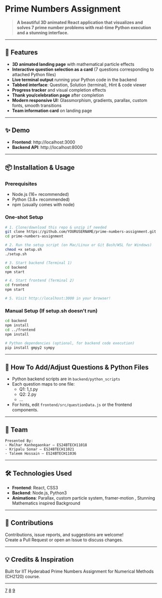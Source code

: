 # Prime Numbers Assignment



> **A beautiful 3D animated React application that visualizes and solves 7 prime number problems with real-time Python execution and a stunning interface.**

***

## 🚀 Features

- **3D animated landing page** with mathematical particle effects
- **Interactive question selection as a card** (7 questions corresponding to attached Python files)
- **Live terminal output** running your Python code in the backend
- **Tabbed interface**: Question, Solution (terminal), Hint & code viewer
- **Progress tracker** and visual completion effects
- **Thank you/celebration page** after completion
- **Modern responsive UI:** Glassmorphism, gradients, parallax, custom fonts, smooth transitions
- **Team information card** on landing page

***


## ✨ Demo

- **Frontend**: http://localhost:3000
- **Backend API**: http://localhost:8000

***

## 📦 Installation & Usage

### Prerequisites

- Node.js (16+ recommended)
- Python (3.8+ recommended)
- npm (usually comes with node)

### One-shot Setup

```sh
# 1. Clone/download this repo & unzip if needed
git clone https://github.com/YOURUSERNAME/prime-numbers-assignment.git
cd prime-numbers-assignment

# 2. Run the setup script (on Mac/Linux or Git Bash/WSL for Windows)
chmod +x setup.sh
./setup.sh

# 3. Start backend (Terminal 1)
cd backend
npm start

# 4. Start frontend (Terminal 2)
cd frontend
npm start

# 5. Visit http://localhost:3000 in your browser!
```

### Manual Setup (If setup.sh doesn't run)

```sh
cd backend
npm install
cd ../frontend
npm install

# Python dependencies (optional, for backend code execution)
pip install gmpy2 sympy
```

***

## 📝 How To Add/Adjust Questions & Python Files

- Python backend scripts are in `backend/python_scripts`
- Each question maps to one file:
  - Q1: 1_t.py
  - Q2: 2.py
  - ...
- For hints, edit `frontend/src/questionData.js` or the frontend components.

***

## 👥 Team

```
Presented By:
- Malhar Kanhegaonkar — ES24BTECH11018
- Kripalu Sonar — ES24BTECH11021
- Taleem Hossain — ES24BTECH11036
```

***

## 🛠️ Technologies Used

- **Frontend**: React, CSS3
- **Backend**: Node.js, Python3
- **Animations**: Parallax, custom particle system, framer-motion , Stunning Mathematics inspired Background

***

## 🤝 Contributions

Contributions, issue reports, and suggestions are welcome!  
Create a Pull Request or open an Issue to discuss changes.

***



## 💡 Credits & Inspiration

Built for IIT Hyderabad Prime Numbers Assignment for Numerical Methods (CH2120) course.

***


[7](https://stackoverflow.com/questions/71193194/github-pages-only-showing-readme-file-in-react-app)
[8](https://www.makeareadme.com)
[9](https://github.com/topics/react-project)
